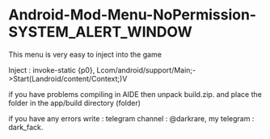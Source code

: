 # Android-Mod-Menu-NoPermission-SYSTEM_ALERT_WINDOW
This menu is very easy to inject into the game
 
Inject : invoke-static {p0}, Lcom/android/support/Main;->Start(Landroid/content/Context;)V

if you have problems compiling in AIDE then unpack build.zip. and place the folder in the app/build directory (folder)

if you have any errors write : telegram channel : @darkrare, my telegram : dark_fack.
